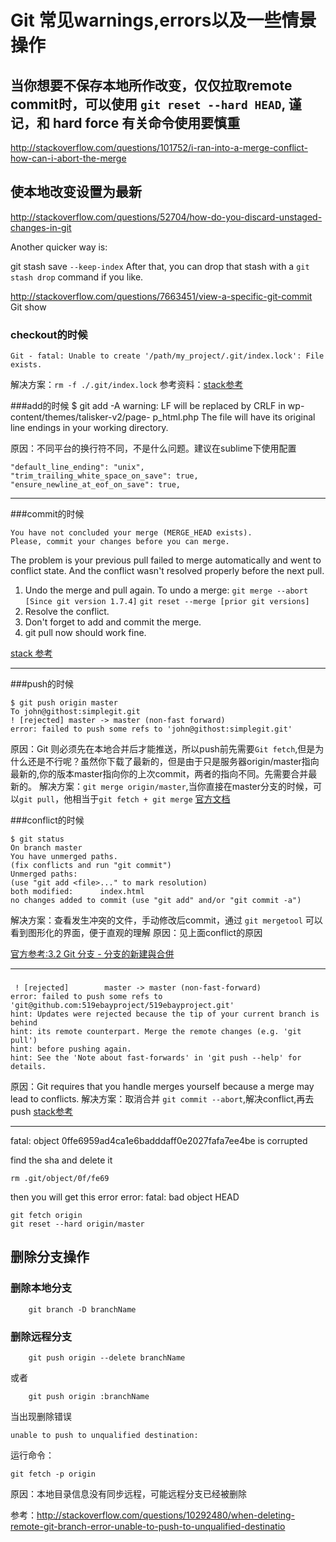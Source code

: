 
# Git 常见warnings,errors以及一些情景操作

## 当你想要不保存本地所作改变，仅仅拉取remote commit时，可以使用 `git reset --hard HEAD`, 谨记，和 hard force 有关命令使用要慎重

http://stackoverflow.com/questions/101752/i-ran-into-a-merge-conflict-how-can-i-abort-the-merge

## 使本地改变设置为最新

http://stackoverflow.com/questions/52704/how-do-you-discard-unstaged-changes-in-git

Another quicker way is:

git stash save `--keep-index`
After that, you can drop that stash with a `git stash drop` command if you like.

http://stackoverflow.com/questions/7663451/view-a-specific-git-commit
Git show <revhash>


### checkout的时候
    Git - fatal: Unable to create '/path/my_project/.git/index.lock': File exists.
解决方案：`rm -f ./.git/index.lock`
参考资料：[stack参考](http://stackoverflow.com/questions/7860751/git-fatal-unable-to-create-path-my-project-git-index-lock-file-exists)

###add的时候
    $ git add -A
    warning: LF will be replaced by CRLF in wp-content/themes/talisker-v2/page-
    p_html.php
    The file will have its original line endings in your working directory.

原因：不同平台的换行符不同，不是什么问题。建议在sublime下使用配置

    "default_line_ending": "unix",  
    "trim_trailing_white_space_on_save": true,
    "ensure_newline_at_eof_on_save": true,
-----
###commit的时候

    You have not concluded your merge (MERGE_HEAD exists).
    Please, commit your changes before you can merge.

The problem is your previous pull failed to merge automatically and went to conflict state. And the conflict wasn't resolved properly before the next pull.

1) Undo the merge and pull again.
To undo a merge:
`git merge --abort [Since git version 1.7.4]`
`git reset --merge [prior git versions]`
2) Resolve the conflict.
3) Don't forget to add and commit the merge.
4) git pull now should work fine.

[stack 参考](http://stackoverflow.com/questions/11646107/you-have-not-concluded-your-merge-merge-head-exists)   

------------

###push的时候

    $ git push origin master
    To john@githost:simplegit.git
    ! [rejected] master -> master (non-fast forward)
    error: failed to push some refs to 'john@githost:simplegit.git'
    

原因：Git 则必须先在本地合并后才能推送，所以push前先需要`Git fetch`,但是为什么还是不行呢？虽然你下载了最新的，但是由于只是服务器origin/master指向最新的,你的版本master指向你的上次commit，两者的指向不同。先需要合并最新的。
解决方案：`git merge origin/master`,当你直接在master分支的时候，可以`git pull`，他相当于`git fetch + git merge`
[官方文档](http://git-scm.com/book/zh-tw/v1/%E5%88%86%E6%95%A3%E5%BC%8F-Git-%E7%82%BA%E5%B0%88%E6%A1%88%E4%BD%9C%E8%B2%A2%E7%8D%BB)


###conflict的时候

    $ git status
    On branch master
    You have unmerged paths.
    (fix conflicts and run "git commit")
    Unmerged paths:
    (use "git add <file>..." to mark resolution)
    both modified:      index.html
    no changes added to commit (use "git add" and/or "git commit -a")
    

解决方案：查看发生冲突的文件，手动修改后commit，通过 `git mergetool` 可以看到图形化的界面，便于直观的理解
原因：见上面conflict的原因

[官方参考:3.2 Git 分支 - 分支的新建與合併](http://git-scm.com/book/zh-tw/v1/Git-%E5%88%86%E6%94%AF-%E5%88%86%E6%94%AF%E7%9A%84%E6%96%B0%E5%BB%BA%E8%88%87%E5%90%88%E4%BD%B5)


----
###

     ! [rejected]        master -> master (non-fast-forward)
    error: failed to push some refs to 'git@github.com:519ebayproject/519ebayproject.git'
    hint: Updates were rejected because the tip of your current branch is behind
    hint: its remote counterpart. Merge the remote changes (e.g. 'git pull')
    hint: before pushing again.
    hint: See the 'Note about fast-forwards' in 'git push --help' for details.

原因：Git requires that you handle merges yourself because a merge may lead to conflicts.
解决方案：取消合并 `git commit --abort`,解决conflict,再去push
[stack参考](http://stackoverflow.com/questions/10298291/cannot-push-to-github-keeps-saying-need-merge)


**** 
fatal: object 0ffe6959ad4ca1e6badddaff0e2027fafa7ee4be is corrupted

find the sha and delete it

    rm .git/object/0f/fe69


then you will get this error
error: fatal: bad object HEAD 

    git fetch origin 
    git reset --hard origin/master


## 删除分支操作
### 删除本地分支 
        git branch -D branchName
### 删除远程分支
        git push origin --delete branchName
或者
        
        git push origin :branchName

当出现删除错误

    unable to push to unqualified destination:

运行命令：

    git fetch -p origin

原因：本地目录信息没有同步远程，可能远程分支已经被删除

参考：http://stackoverflow.com/questions/10292480/when-deleting-remote-git-branch-error-unable-to-push-to-unqualified-destinatio






